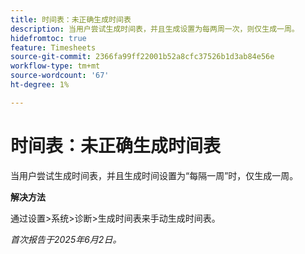 ```yaml
---
title: 时间表：未正确生成时间表
description: 当用户尝试生成时间表，并且生成设置为每两周一次，则仅生成一周。
hidefromtoc: true
feature: Timesheets
source-git-commit: 2366fa99ff22001b52a8cfc37526b1d3ab84e56e
workflow-type: tm+mt
source-wordcount: '67'
ht-degree: 1%

---
```



# 时间表：未正确生成时间表

当用户尝试生成时间表，并且生成时间设置为“每隔一周”时，仅生成一周。

**解决方法**

通过设置>系统>诊断>生成时间表来手动生成时间表。

_首次报告于2025年6月2日。_
